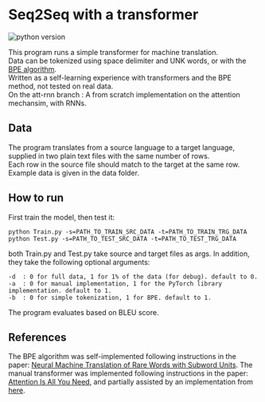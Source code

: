 # Seq2Seq with a transformer

![python version](https://img.shields.io/badge/python-3.8-blue)

This program runs a simple transformer for machine translation.\
Data can be tokenized using space delimiter and UNK words, or with the [BPE algorithm](https://arxiv.org/abs/1508.07909).\
Written as a self-learning experience with transformers and the BPE method, not tested on real data.\
On the att-rnn branch : A from scratch implementation on the attention mechansim, with RNNs.

## Data
The program translates from a source language to a target language, supplied in two plain text files with the same number of rows.\
Each row in the source file should match to the target at the same row. Example data is given in the data folder.

## How to run
First train the model, then test it:
```
python Train.py -s=PATH_TO_TRAIN_SRC_DATA -t=PATH_TO_TRAIN_TRG_DATA
python Test.py -s=PATH_TO_TEST_SRC_DATA -t=PATH_TO_TEST_TRG_DATA
```

both Train.py and Test.py take source and target files as args. In addition, they take the following optional arguments:
```
-d  : 0 for full data, 1 for 1% of the data (for debug). default to 0.
-a  : 0 for manual implementation, 1 for the PyTorch library implementation. default to 1. 
-b  : 0 for simple tokenization, 1 for BPE. default to 1.
```

The program evaluates based on BLEU score.

## References
The BPE algorithm was self-implemented following instructions in the paper: [Neural Machine Translation of Rare Words with Subword Units](https://arxiv.org/abs/1508.07909).
The manual transformer was implemented following instructions in the paper: [Attention Is All You Need](https://arxiv.org/abs/1706.03762), and partially assisted by an implementation from [here](https://github.com/aladdinpersson/Machine-Learning-Collection).
